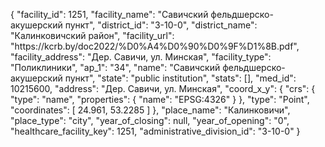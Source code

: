 {
    "facility_id": 1251,
    "facility_name": "Савичский фельдшерско-акушерский пункт",
    "district_id": "3-10-0",
    "district_name": "Калинковичский район",
    "facility_url": "https:\/\/kcrb.by\/doc2022\/%D0%A4%D0%90%D0%9F%D1%8B.pdf",
    "facility_address": "Дер. Савичи, ул. Минская",
    "facility_type": "Поликлиники",
    "ap_1": "34",
    "name": "Савичский фельдшерско-акушерский пункт",
    "state": "public institution",
    "stats": [],
    "med_id": 10215600,
    "address": "Дер. Савичи, ул. Минская",
    "coord_x_y": {
        "crs": {
            "type": "name",
            "properties": {
                "name": "EPSG:4326"
            }
        },
        "type": "Point",
        "coordinates": [
            24.961,
            53.2285
        ]
    },
    "place_name": "Калинковичи",
    "place_type": "city",
    "year_of_closing": null,
    "year_of_opening": "0",
    "healthcare_facility_key": 1251,
    "administrative_division_id": "3-10-0"
}